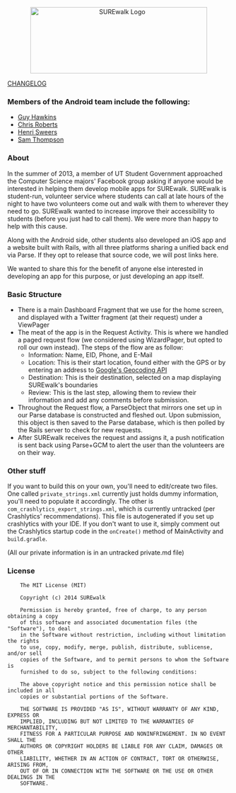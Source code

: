 <p align="center">
<img src="https://raw.github.com/pandanomic/SUREwalk_android/master/surewalk/src/main/res/drawable/surewalk_logo.png" alt="SUREwalk Logo" height="150" width="400"/>
</p>

[CHANGELOG](https://github.com/pandanomic/SUREwalk_android/blob/master/CHANGELOG.md)

### Members of the Android team include the following:
* [Guy Hawkins](https://github.com/GHawk1ns)
* [Chris Roberts](https://github.com/NASAgeek)
* [Henri Sweers](http://pandanomic.github.io)
* [Sam Thompson](https://github.com/st028)

### About
In the summer of 2013, a member of UT Student Government approached the Computer Science majors' Facebook group asking if anyone would be interested in helping them develop mobile apps for SUREwalk. SUREwalk is student-run, volunteer service where students can call at late hours of the night to have two volunteers come out and walk with them to wherever they need to go. SUREwalk wanted to increase improve their accessibility to students (before you just had to call them). We were more than happy to help with this cause.

Along with the Android side, other students also developed an iOS app and a website built with Rails, with all three platforms sharing a unified back end via Parse. If they opt to release that source code, we will post links here. 

We wanted to share this for the benefit of anyone else interested in developing an app for this purpose, or just developing an app itself.

### Basic Structure
* There is a main Dashboard Fragment that we use for the home screen, and displayed with a Twitter fragment (at their request) under a ViewPager
* The meat of the app is in the Request Activity. This is where we handled a paged request flow (we considered using WizardPager, but opted to roll our own instead). The steps of the flow are as follow:
  - Information: Name, EID, Phone, and E-Mail
  - Location: This is their start location, found either with the GPS or by entering an address to [Google's Geocoding API](https://developers.google.com/maps/documentation/geocoding/)
  - Destination: This is their destination, selected on a map displaying SUREwalk's boundaries
  - Review: This is the last step, allowing them to review their information and add any comments before submission.
* Throughout the Request flow, a ParseObject that mirrors one set up in our Parse database is constructed and fleshed out. Upon submission, this object is then saved to the Parse database, which is then polled by the Rails server to check for new requests.
* After SUREwalk receives the request and assigns it, a push notification is sent back using Parse+GCM to alert the user than the volunteers are on their way.

### Other stuff
If you want to build this on your own, you'll need to edit/create two files. One called `private_strings.xml` currently just holds dummy information, you'll need to populate it accordingly. The other is `com_crashlytics_export_strings.xml`, which is currently untracked (per Crashlytics' recommendations). This file is autogenerated if you set up crashlytics with your IDE. If you don't want to use it, simply comment out the Crashlytics startup code in the `onCreate()` method of MainActivity and `build.gradle`.

(All our private information is in an untracked private.md file)

### License
        The MIT License (MIT)

        Copyright (c) 2014 SUREwalk

        Permission is hereby granted, free of charge, to any person obtaining a copy
        of this software and associated documentation files (the "Software"), to deal
        in the Software without restriction, including without limitation the rights
        to use, copy, modify, merge, publish, distribute, sublicense, and/or sell
        copies of the Software, and to permit persons to whom the Software is
        furnished to do so, subject to the following conditions:

        The above copyright notice and this permission notice shall be included in all
        copies or substantial portions of the Software.

        THE SOFTWARE IS PROVIDED "AS IS", WITHOUT WARRANTY OF ANY KIND, EXPRESS OR
        IMPLIED, INCLUDING BUT NOT LIMITED TO THE WARRANTIES OF MERCHANTABILITY,
        FITNESS FOR A PARTICULAR PURPOSE AND NONINFRINGEMENT. IN NO EVENT SHALL THE
        AUTHORS OR COPYRIGHT HOLDERS BE LIABLE FOR ANY CLAIM, DAMAGES OR OTHER
        LIABILITY, WHETHER IN AN ACTION OF CONTRACT, TORT OR OTHERWISE, ARISING FROM,
        OUT OF OR IN CONNECTION WITH THE SOFTWARE OR THE USE OR OTHER DEALINGS IN THE
        SOFTWARE.
